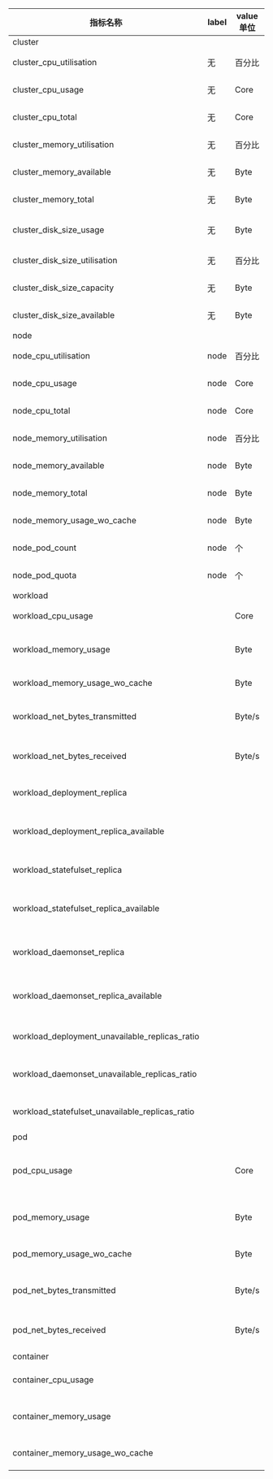 | 指标名称  | label | value单位 | 描述 | promql |
|  ---- | ---- | ---- | ---- | ---- |
| cluster |
| cluster_cpu_utilisation | 无 | 百分比 | 集群CPU使用率 | :node_cpu_utilisation:avg1m |
| cluster_cpu_usage | 无 | Core | 集群CPU用量 | round(:node_cpu_utilisation:avg1m * sum(node:node_num_cpu:sum), 0.001) |
| cluster_cpu_total | 无 | Core | 集群CPU总数 | sum(node:node_num_cpu:sum) |
| cluster_memory_utilisation | 无 | 百分比 | 集群内存使用率 | :node_memory_utilisation: |
| cluster_memory_available | 无 | Byte | 集群可用内存 | sum(node:node_memory_bytes_available:sum) |
| cluster_memory_total | 无 | Byte | 集群内存总量 | sum(node:node_memory_bytes_total:sum) |
| cluster_disk_size_usage | 无 | Byte | 集群磁盘使用量 | sum(max(node_filesystem_size_bytes{device=~"/dev/.*", device!~"/dev/loop\\d+", job="node-exporter"} - node_filesystem_avail_bytes{device=~"/dev/.*", device!~"/dev/loop\\d+", job="node-exporter"}) by (device, instance)) |
| cluster_disk_size_utilisation | 无 | 百分比 | 集群磁盘使用率 | cluster:disk_utilization:ratio |
| cluster_disk_size_capacity | 无 | Byte | 集群磁盘总容量 | sum(max(node_filesystem_size_bytes{device=~"/dev/.*", device!~"/dev/loop\\d+", job="node-exporter"}) by (device, instance)) |
| cluster_disk_size_available | 无 | Byte | 集群磁盘可用大小 | sum(max(node_filesystem_avail_bytes{device=~"/dev/.*", device!~"/dev/loop\\d+", job="node-exporter"}) by (device, instance)) |
| node |
| node_cpu_utilisation | node| 百分比 | 节点 CPU 使用率 | node:node_cpu_utilisation:avg1m{$1} |
| node_cpu_usage | node| Core | 节点 CPU 用量 | round(node:node_cpu_utilisation:avg1m{$1} * node:node_num_cpu:sum{$1}, 0.001) |
| node_cpu_total | node | Core | 节点 CPU 总量 | node:node_num_cpu:sum{$1} |
| node_memory_utilisation | node| 百分比 | 节点内存使用率 | node:node_memory_utilisation:{$1} |
| node_memory_available | node| Byte | 节点可用内存 | node:node_memory_bytes_available:sum{$1} |
| node_memory_total | node| Byte | 节点内存总量 | node:node_memory_bytes_total:sum{$1} |
| node_memory_usage_wo_cache | node| Byte | 节点内存使用量 | node:node_memory_bytes_total:sum{$1} - node:node_memory_bytes_available:sum{$1} |
| node_pod_count | node| 个 | 节点调度完成 Pod 数量 | node:pod_count:sum{$1} |
| node_pod_quota | node | 个 | 节点 Pod 最大容纳量| max(kube_node_status_capacity{resource="pods",$1}) by (node) unless on (node) (kube_node_status_condition{condition="Ready",status=~"unknown|false"} > 0) |
| workload |
| workload_cpu_usage |  | Core | 工作负载CPU 用量 | round(namespace:workload_cpu_usage:sum{$1}, 0.001) |
| workload_memory_usage |  | Byte | 工作负载内存使用量（包含缓存） | namespace:workload_memory_usage:sum{$1} |
| workload_memory_usage_wo_cache |  | Byte | 工作负载内存使用量 | namespace:workload_memory_usage_wo_cache:sum{$1} |
| workload_net_bytes_transmitted |  | Byte/s | 工作负载网络数据发送速率 | namespace:workload_net_bytes_transmitted:sum_irate{$1} |
| workload_net_bytes_received |  | Byte/s | 工作负载网络数据接受速率 | namespace:workload_net_bytes_received:sum_irate{$1} |
| workload_deployment_replica |  |  | Deployment 期望副本数 | label_join(sum (label_join(label_replace(kube_deployment_spec_replicas{$2}, "owner_kind", "Deployment", "", ""), "workload", "", "deployment")) by (namespace, owner_kind, workload), "workload", ":", "owner_kind", "workload") |
| workload_deployment_replica_available |  |  | Deployment 可用副本数 | label_join(sum (label_join(label_replace(kube_deployment_status_replicas_available{$2}, "owner_kind", "Deployment", "", ""), "workload", "", "deployment")) by (namespace, owner_kind, workload), "workload", ":", "owner_kind", "workload") |
| workload_statefulset_replica |  |  | StatefulSet 期望副本数 | label_join(sum (label_join(label_replace(kube_statefulset_replicas{$2}, "owner_kind", "StatefulSet", "", ""), "workload", "", "statefulset")) by (namespace, owner_kind, workload), "workload", ":", "owner_kind", "workload") |
| workload_statefulset_replica_available |  |  | StatefulSet 可用副本数 | label_join(sum (label_join(label_replace(kube_statefulset_status_replicas_current{$2}, "owner_kind", "StatefulSet", "", ""), "workload", "", "statefulset")) by (namespace, owner_kind, workload), "workload", ":", "owner_kind", "workload") |
| workload_daemonset_replica |  |  | DaemonSet 期望副本数 | label_join(sum (label_join(label_replace(kube_daemonset_status_desired_number_scheduled{$2}, "owner_kind", "DaemonSet", "", ""), "workload", "", "daemonset")) by (namespace, owner_kind, workload), "workload", ":", "owner_kind", "workload") |
| workload_daemonset_replica_available |  |  | DaemonSet 可用副本数 | label_join(sum (label_join(label_replace(kube_daemonset_status_number_available{$2}, "owner_kind", "DaemonSet", "", ""), "workload", "", "daemonset")) by (namespace, owner_kind, workload), "workload", ":", "owner_kind", "workload") |
| workload_deployment_unavailable_replicas_ratio |  |  | Deployment 不可用副本数比例 | namespace:deployment_unavailable_replicas:ratio{$1} |
| workload_daemonset_unavailable_replicas_ratio |  |  | DaemonSet 不可用副本数比例 | namespace:daemonset_unavailable_replicas:ratio{$1} |
| workload_statefulset_unavailable_replicas_ratio |  |  | StatefulSet 不可用副本数比例 | namespace:statefulset_unavailable_replicas:ratio{$1} |
| pod |
|pod_cpu_usage|  | Core | 容器组 CPU 用量 | round(sum by (namespace, pod) (irate(container_cpu_usage_seconds_total{job="kubelet", pod!="", image!=""}[5m])) * on (namespace, pod) group_left(owner_kind, owner_name) kube_pod_owner{$1} * on (namespace, pod) group_left(node) kube_pod_info{$2}, 0.001) |
|pod_memory_usage|  | Byte | 容器组内存使用量（包含缓存） | sum by (namespace, pod) (container_memory_usage_bytes{job="kubelet", pod!="", image!=""}) * on (namespace, pod) group_left(owner_kind, owner_name) kube_pod_owner{$1} * on (namespace, pod) group_left(node) kube_pod_info{$2} |
|pod_memory_usage_wo_cache|  | Byte | 容器组内存使用量 | sum by (namespace, pod) (container_memory_working_set_bytes{job="kubelet", pod!="", image!=""}) * on (namespace, pod) group_left(owner_kind, owner_name) kube_pod_owner{$1} * on (namespace, pod) group_left(node) kube_pod_info{$2} |
|pod_net_bytes_transmitted|  | Byte/s | 容器组网络数据发送速率 | sum by (namespace, pod) (irate(container_network_transmit_bytes_total{pod!="", interface!~"^(cali.+|tunl.+|dummy.+|kube.+|flannel.+|cni.+|docker.+|veth.+|lo.*)", job="kubelet"}[5m])) * on (namespace, pod) group_left(owner_kind, owner_name) kube_pod_owner{$1} * on (namespace, pod) group_left(node) kube_pod_info{$2} |
|pod_net_bytes_received|  | Byte/s | 容器组网络数据接受速率 | sum by (namespace, pod) (irate(container_network_receive_bytes_total{pod!="", interface!~"^(cali.+|tunl.+|dummy.+|kube.+|flannel.+|cni.+|docker.+|veth.+|lo.*)", job="kubelet"}[5m])) * on (namespace, pod) group_left(owner_kind, owner_name) kube_pod_owner{$1} * on (namespace, pod) group_left(node) kube_pod_info{$2} |
| container |
| container_cpu_usage |  |  | 容器 CPU 用量 | round(sum by (namespace, pod, container) (irate(container_cpu_usage_seconds_total{job="kubelet", container!="POD", container!="", image!="", $1}[5m])), 0.001) |
| container_memory_usage |  |  | 容器内存使用量（包含缓存） | sum by (namespace, pod, container) (container_memory_usage_bytes{job="kubelet", container!="POD", container!="", image!="", $1}) |
| container_memory_usage_wo_cache |  |  | 容器内存使用量 | sum by (namespace, pod, container) (container_memory_working_set_bytes{job="kubelet", container!="POD", container!="", image!="", $1}) |
